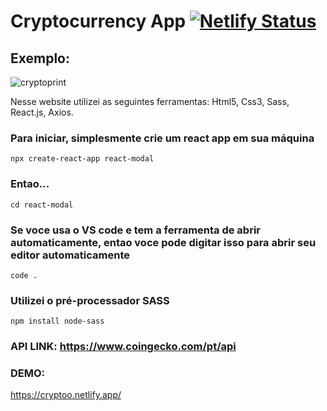 # Cryptocurrency App [![Netlify Status](https://api.netlify.com/api/v1/badges/e8c16538-e359-483c-94d8-12f6ac84b70f/deploy-status)](https://app.netlify.com/sites/bestestofados/deploys)

## Exemplo: 
![cryptoprint](https://user-images.githubusercontent.com/71141025/99312915-7ec6b580-283d-11eb-8c76-606f2b66171c.jpg)



Nesse website utilizei as seguintes ferramentas: Html5, Css3, Sass, React.js, Axios.

### Para iniciar, simplesmente crie um react app em sua máquina

```
npx create-react-app react-modal
```
### Entao...


```
cd react-modal
```
### Se voce usa o VS code e tem a ferramenta de abrir automaticamente, entao voce pode digitar isso para abrir seu editor automaticamente


```
code .
```

### Utilizei o pré-processador SASS

```
npm install node-sass
```

### API LINK: https://www.coingecko.com/pt/api

### DEMO:
https://cryptoo.netlify.app/
